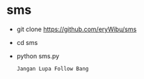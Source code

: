 # sms

* git clone https://github.com/eryWibu/sms

* cd sms

* python sms.py


      Jangan Lupa Follow Bang
